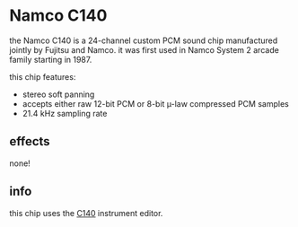 # Namco C140

the Namco C140 is a 24-channel custom PCM sound chip manufactured jointly by Fujitsu and Namco. it was first used in Namco System 2 arcade family starting in 1987.

this chip features:

- stereo soft panning
- accepts either raw 12-bit PCM or 8-bit µ-law compressed PCM samples
- 21.4 kHz sampling rate

## effects

none!

## info

this chip uses the [C140](../4-instrument/c140.md) instrument editor.
